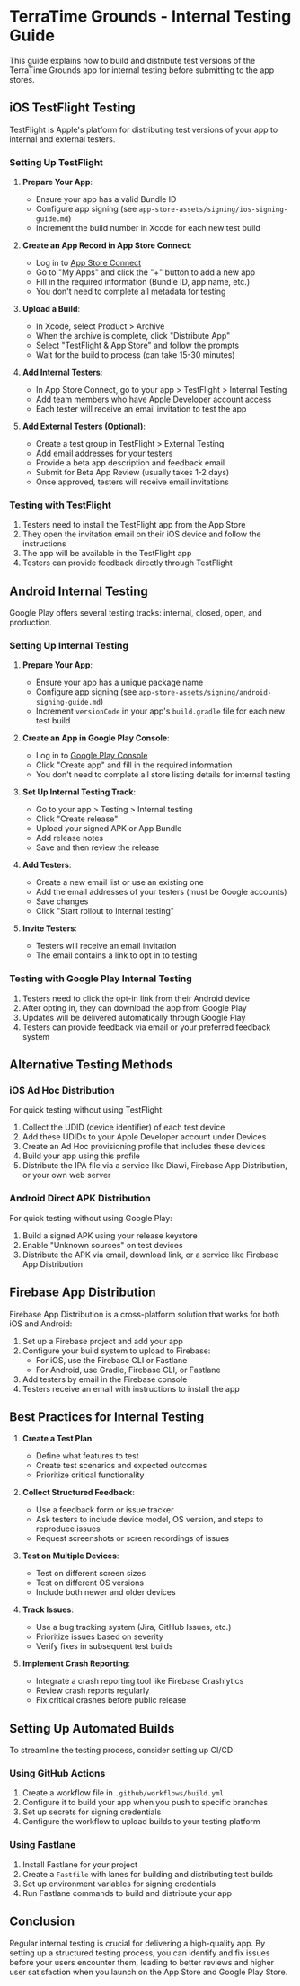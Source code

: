 # TerraTime Grounds - Internal Testing Guide

This guide explains how to build and distribute test versions of the TerraTime Grounds app for internal testing before submitting to the app stores.

## iOS TestFlight Testing

TestFlight is Apple's platform for distributing test versions of your app to internal and external testers.

### Setting Up TestFlight

1. **Prepare Your App**:
   - Ensure your app has a valid Bundle ID
   - Configure app signing (see `app-store-assets/signing/ios-signing-guide.md`)
   - Increment the build number in Xcode for each new test build

2. **Create an App Record in App Store Connect**:
   - Log in to [App Store Connect](https://appstoreconnect.apple.com/)
   - Go to "My Apps" and click the "+" button to add a new app
   - Fill in the required information (Bundle ID, app name, etc.)
   - You don't need to complete all metadata for testing

3. **Upload a Build**:
   - In Xcode, select Product > Archive
   - When the archive is complete, click "Distribute App"
   - Select "TestFlight & App Store" and follow the prompts
   - Wait for the build to process (can take 15-30 minutes)

4. **Add Internal Testers**:
   - In App Store Connect, go to your app > TestFlight > Internal Testing
   - Add team members who have Apple Developer account access
   - Each tester will receive an email invitation to test the app

5. **Add External Testers (Optional)**:
   - Create a test group in TestFlight > External Testing
   - Add email addresses for your testers
   - Provide a beta app description and feedback email
   - Submit for Beta App Review (usually takes 1-2 days)
   - Once approved, testers will receive email invitations

### Testing with TestFlight

1. Testers need to install the TestFlight app from the App Store
2. They open the invitation email on their iOS device and follow the instructions
3. The app will be available in the TestFlight app
4. Testers can provide feedback directly through TestFlight

## Android Internal Testing

Google Play offers several testing tracks: internal, closed, open, and production.

### Setting Up Internal Testing

1. **Prepare Your App**:
   - Ensure your app has a unique package name
   - Configure app signing (see `app-store-assets/signing/android-signing-guide.md`)
   - Increment `versionCode` in your app's `build.gradle` file for each new test build

2. **Create an App in Google Play Console**:
   - Log in to [Google Play Console](https://play.google.com/console/)
   - Click "Create app" and fill in the required information
   - You don't need to complete all store listing details for internal testing

3. **Set Up Internal Testing Track**:
   - Go to your app > Testing > Internal testing
   - Click "Create release"
   - Upload your signed APK or App Bundle
   - Add release notes
   - Save and then review the release

4. **Add Testers**:
   - Create a new email list or use an existing one
   - Add the email addresses of your testers (must be Google accounts)
   - Save changes
   - Click "Start rollout to Internal testing"

5. **Invite Testers**:
   - Testers will receive an email invitation
   - The email contains a link to opt in to testing

### Testing with Google Play Internal Testing

1. Testers need to click the opt-in link from their Android device
2. After opting in, they can download the app from Google Play
3. Updates will be delivered automatically through Google Play
4. Testers can provide feedback via email or your preferred feedback system

## Alternative Testing Methods

### iOS Ad Hoc Distribution

For quick testing without using TestFlight:

1. Collect the UDID (device identifier) of each test device
2. Add these UDIDs to your Apple Developer account under Devices
3. Create an Ad Hoc provisioning profile that includes these devices
4. Build your app using this profile
5. Distribute the IPA file via a service like Diawi, Firebase App Distribution, or your own web server

### Android Direct APK Distribution

For quick testing without using Google Play:

1. Build a signed APK using your release keystore
2. Enable "Unknown sources" on test devices
3. Distribute the APK via email, download link, or a service like Firebase App Distribution

## Firebase App Distribution

Firebase App Distribution is a cross-platform solution that works for both iOS and Android:

1. Set up a Firebase project and add your app
2. Configure your build system to upload to Firebase:
   - For iOS, use the Firebase CLI or Fastlane
   - For Android, use Gradle, Firebase CLI, or Fastlane
3. Add testers by email in the Firebase console
4. Testers receive an email with instructions to install the app

## Best Practices for Internal Testing

1. **Create a Test Plan**:
   - Define what features to test
   - Create test scenarios and expected outcomes
   - Prioritize critical functionality

2. **Collect Structured Feedback**:
   - Use a feedback form or issue tracker
   - Ask testers to include device model, OS version, and steps to reproduce issues
   - Request screenshots or screen recordings of issues

3. **Test on Multiple Devices**:
   - Test on different screen sizes
   - Test on different OS versions
   - Include both newer and older devices

4. **Track Issues**:
   - Use a bug tracking system (Jira, GitHub Issues, etc.)
   - Prioritize issues based on severity
   - Verify fixes in subsequent test builds

5. **Implement Crash Reporting**:
   - Integrate a crash reporting tool like Firebase Crashlytics
   - Review crash reports regularly
   - Fix critical crashes before public release

## Setting Up Automated Builds

To streamline the testing process, consider setting up CI/CD:

### Using GitHub Actions

1. Create a workflow file in `.github/workflows/build.yml`
2. Configure it to build your app when you push to specific branches
3. Set up secrets for signing credentials
4. Configure the workflow to upload builds to your testing platform

### Using Fastlane

1. Install Fastlane for your project
2. Create a `Fastfile` with lanes for building and distributing test builds
3. Set up environment variables for signing credentials
4. Run Fastlane commands to build and distribute your app

## Conclusion

Regular internal testing is crucial for delivering a high-quality app. By setting up a structured testing process, you can identify and fix issues before your users encounter them, leading to better reviews and higher user satisfaction when you launch on the App Store and Google Play Store.